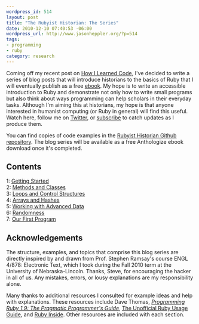 ```yaml
---
wordpress_id: 514
layout: post
title: "The Rubyist Historian: The Series"
date: 2010-12-10 07:40:53 -06:00
wordpress_url: http://www.jasonheppler.org/?p=514
tags:
- programming
- ruby
category: research
---
```

Coming off my recent post on <a href="http://www.jasonheppler.org/2010/12/03/how-i-learned-code.html">How I Learned Code</a>, I've decided to write a series of blog posts that will introduce historians to the basics of Ruby that I will eventually publish as a free <a href="http://anthologize.org/">ebook</a>. My hope is to write an accessible introduction to Ruby and demonstrate not only how to write small programs but also think about ways programming can help scholars in their everyday tasks. Although I'm aiming this at historians, my hope is that anyone interested in humanist computing (or Ruby in general) will find this useful. Watch here, follow me on <a href="http://www.twitter.com/jaheppler">Twitter</a>, or <a href="http://feeds.feedburner.com/JasonHeppler">subscribe</a> to catch updates as I produce them.

You can find copies of code examples in the <a href="https://github.com/hepplerj/rubyist-historian">Rubyist Historian Github repository</a>. The blog series will be available as a free Anthologize ebook download once it's completed.

## Contents
1: [Getting Started](http://www.jasonheppler.org/2010/12/29/the-rubyist-historian-getting-started.html)  
2: [Methods and Classes](http://www.jasonheppler.org/2010/12/31/the-rubyist-historian-more-basics-methods.html)  
3: [Loops and Control Structures](http://www.jasonheppler.org/2011/01/02/the-rubyist-historian-flow-control.html)  
4: [Arrays and Hashes](http://www.jasonheppler.org/2011/01/04/the-rubyist-historian-arrays-hashes-and-more-io.html)  
5: [Working with Advanced Data](http://www.jasonheppler.org/2011/01/07/the-rubyist-historian-working-with-advanced-data.html)  
6: [Randomness](http://www.jasonheppler.org/2011/01/08/the-rubyist-historian-iteration-recursion-and-other-randomness.html)  
7: [Our First Program](http://www.jasonheppler.org/2011/01/12/the-rubyist-historian-our-first-program.html)

## Acknowledgements

The structure, examples, and topics that comprise this blog series are directly inspired by and drawn from Prof. Stephen Ramsay's course ENGL 4/878: Electronic Text, which I took during the Fall 2010 term at the University of Nebraska-Lincoln. Thanks, Steve, for encouraging the hacker in all of us. Any mistakes, errors, or lousy explanations are my responsibility alone.

Many thanks to additional resources I consulted for example ideas and help with explanations. These resources include Dave Thomas, <em><a href="http://www.amazon.com/gp/product/1934356085?ie=UTF8&tag=jasohepp-20&linkCode=as2&camp=1789&creative=9325&creativeASIN=1934356085">Programming Ruby 1.9: The Pragmatic Programmer's Guide</a></em>, <a href="http://www.caliban.org/ruby/rubyguide.shtml">The Unofficial Ruby Usage Guide</a>, and <a href="http://www.rubyinside.com/">Ruby Inside</a>. Other resources are included with each section.
